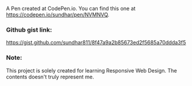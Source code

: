 A Pen created at CodePen.io. You can find this one at https://codepen.io/sundhar/pen/NVMNVQ.

 ### Github gist link:
 https://gist.github.com/sundhar811/8f47a9a2b85673ed2f5685a70ddda3f5

### Note:
This project is solely created for learning Responsive Web Design. The contents doesn't truly represent me.

